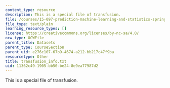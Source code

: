 ```yaml
---
content_type: resource
description: This is a special file of transfusion.
file: /courses/15-097-prediction-machine-learning-and-statistics-spring-2012/11362c491905bb50be248e9ea77987d2_transfusion_info.txt
file_type: text/plain
learning_resource_types: []
license: https://creativecommons.org/licenses/by-nc-sa/4.0/
ocw_type: OCWFile
parent_title: Datasets
parent_type: CourseSection
parent_uid: e276c107-67b9-4674-a212-bb217c47f9ba
resourcetype: Other
title: transfusion_info.txt
uid: 11362c49-1905-bb50-be24-8e9ea77987d2
---
```

This is a special file of transfusion.